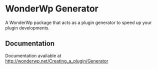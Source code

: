 # WonderWp Generator

A WonderWp package that acts as a plugin generator to speed up your plugin developments.

## Documentation

Documentation available at http://wonderwp.net/Creating_a_plugin/Generator
